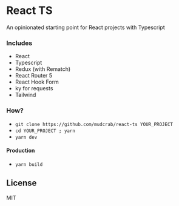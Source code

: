 # React TS

An opinionated starting point for React projects with Typescript

### Includes

- React
- Typescript
- Redux (with Rematch)
- React Router 5
- React Hook Form
- ky for requests
- Tailwind

### How?

- `git clone https://github.com/mudcrab/react-ts YOUR_PROJECT`
- `cd YOUR_PROJECT ; yarn`
- `yarn dev`

#### Production

- `yarn build`

## License

MIT
